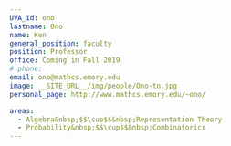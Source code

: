 ```yaml
---
UVA_id: ono
lastname: Ono
name: Ken
general_position: faculty
position: Professor
office: Coming in Fall 2019
# phone: 
email: ono@mathcs.emory.edu
image: __SITE_URL__/img/people/Ono-tn.jpg
personal_page: http://www.mathcs.emory.edu/~ono/

areas:
  - Algebra&nbsp;$$\cup$$&nbsp;Representation Theory
  - Probability&nbsp;$$\cup$$&nbsp;Combinatorics
---
```

